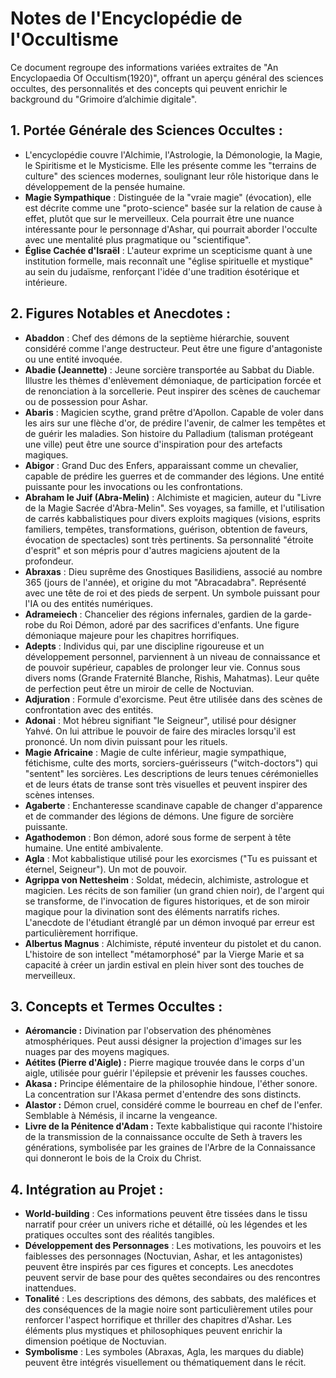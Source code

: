 # Notes de l'Encyclopédie de l'Occultisme

Ce document regroupe des informations variées extraites de "An Encyclopaedia Of Occultism(1920)", offrant un aperçu général des sciences occultes, des personnalités et des concepts qui peuvent enrichir le background du "Grimoire d’alchimie digitale".

## 1. Portée Générale des Sciences Occultes :

*   L'encyclopédie couvre l'Alchimie, l'Astrologie, la Démonologie, la Magie, le Spiritisme et le Mysticisme. Elle les présente comme les "terrains de culture" des sciences modernes, soulignant leur rôle historique dans le développement de la pensée humaine.
*   **Magie Sympathique** : Distinguée de la "vraie magie" (évocation), elle est décrite comme une "proto-science" basée sur la relation de cause à effet, plutôt que sur le merveilleux. Cela pourrait être une nuance intéressante pour le personnage d'Ashar, qui pourrait aborder l'occulte avec une mentalité plus pragmatique ou "scientifique".
*   **Église Cachée d'Israël** : L'auteur exprime un scepticisme quant à une institution formelle, mais reconnaît une "église spirituelle et mystique" au sein du judaïsme, renforçant l'idée d'une tradition ésotérique et intérieure.

## 2. Figures Notables et Anecdotes :

*   **Abaddon** : Chef des démons de la septième hiérarchie, souvent considéré comme l'ange destructeur. Peut être une figure d'antagoniste ou une entité invoquée.
*   **Abadie (Jeannette)** : Jeune sorcière transportée au Sabbat du Diable. Illustre les thèmes d'enlèvement démoniaque, de participation forcée et de renonciation à la sorcellerie. Peut inspirer des scènes de cauchemar ou de possession pour Ashar.
*   **Abaris** : Magicien scythe, grand prêtre d'Apollon. Capable de voler dans les airs sur une flèche d'or, de prédire l'avenir, de calmer les tempêtes et de guérir les maladies. Son histoire du Palladium (talisman protégeant une ville) peut être une source d'inspiration pour des artefacts magiques.
*   **Abigor** : Grand Duc des Enfers, apparaissant comme un chevalier, capable de prédire les guerres et de commander des légions. Une entité puissante pour les invocations ou les confrontations.
*   **Abraham le Juif (Abra-Melin)** : Alchimiste et magicien, auteur du "Livre de la Magie Sacrée d'Abra-Melin". Ses voyages, sa famille, et l'utilisation de carrés kabbalistiques pour divers exploits magiques (visions, esprits familiers, tempêtes, transformations, guérison, obtention de faveurs, évocation de spectacles) sont très pertinents. Sa personnalité "étroite d'esprit" et son mépris pour d'autres magiciens ajoutent de la profondeur.
*   **Abraxas** : Dieu suprême des Gnostiques Basilidiens, associé au nombre 365 (jours de l'année), et origine du mot "Abracadabra". Représenté avec une tête de roi et des pieds de serpent. Un symbole puissant pour l'IA ou des entités numériques.
*   **Adrameiech** : Chancelier des régions infernales, gardien de la garde-robe du Roi Démon, adoré par des sacrifices d'enfants. Une figure démoniaque majeure pour les chapitres horrifiques.
*   **Adepts** : Individus qui, par une discipline rigoureuse et un développement personnel, parviennent à un niveau de connaissance et de pouvoir supérieur, capables de prolonger leur vie. Connus sous divers noms (Grande Fraternité Blanche, Rishis, Mahatmas). Leur quête de perfection peut être un miroir de celle de Noctuvian.
*   **Adjuration** : Formule d'exorcisme. Peut être utilisée dans des scènes de confrontation avec des entités.
*   **Adonai** : Mot hébreu signifiant "le Seigneur", utilisé pour désigner Yahvé. On lui attribue le pouvoir de faire des miracles lorsqu'il est prononcé. Un nom divin puissant pour les rituels.
*   **Magie Africaine** : Magie de culte inférieur, magie sympathique, fétichisme, culte des morts, sorciers-guérisseurs ("witch-doctors") qui "sentent" les sorcières. Les descriptions de leurs tenues cérémonielles et de leurs états de transe sont très visuelles et peuvent inspirer des scènes intenses.
*   **Agaberte** : Enchanteresse scandinave capable de changer d'apparence et de commander des légions de démons. Une figure de sorcière puissante.
*   **Agathodemon** : Bon démon, adoré sous forme de serpent à tête humaine. Une entité ambivalente.
*   **Agla** : Mot kabbalistique utilisé pour les exorcismes ("Tu es puissant et éternel, Seigneur"). Un mot de pouvoir.
*   **Agrippa von Nettesheim** : Soldat, médecin, alchimiste, astrologue et magicien. Les récits de son familier (un grand chien noir), de l'argent qui se transforme, de l'invocation de figures historiques, et de son miroir magique pour la divination sont des éléments narratifs riches. L'anecdote de l'étudiant étranglé par un démon invoqué par erreur est particulièrement horrifique.
*   **Albertus Magnus** : Alchimiste, réputé inventeur du pistolet et du canon. L'histoire de son intellect "métamorphosé" par la Vierge Marie et sa capacité à créer un jardin estival en plein hiver sont des touches de merveilleux.

## 3. Concepts et Termes Occultes :

*   **Aéromancie :** Divination par l'observation des phénomènes atmosphériques. Peut aussi désigner la projection d'images sur les nuages par des moyens magiques.
*   **Aétites (Pierre d'Aigle) :** Pierre magique trouvée dans le corps d'un aigle, utilisée pour guérir l'épilepsie et prévenir les fausses couches.
*   **Akasa :** Principe élémentaire de la philosophie hindoue, l'éther sonore. La concentration sur l'Akasa permet d'entendre des sons distincts.
*   **Alastor :** Démon cruel, considéré comme le bourreau en chef de l'enfer. Semblable à Némésis, il incarne la vengeance.
*   **Livre de la Pénitence d'Adam :** Texte kabbalistique qui raconte l'histoire de la transmission de la connaissance occulte de Seth à travers les générations, symbolisée par les graines de l'Arbre de la Connaissance qui donneront le bois de la Croix du Christ.

## 4. Intégration au Projet :

*   **World-building** : Ces informations peuvent être tissées dans le tissu narratif pour créer un univers riche et détaillé, où les légendes et les pratiques occultes sont des réalités tangibles.
*   **Développement des Personnages** : Les motivations, les pouvoirs et les faiblesses des personnages (Noctuvian, Ashar, et les antagonistes) peuvent être inspirés par ces figures et concepts. Les anecdotes peuvent servir de base pour des quêtes secondaires ou des rencontres inattendues.
*   **Tonalité** : Les descriptions des démons, des sabbats, des maléfices et des conséquences de la magie noire sont particulièrement utiles pour renforcer l'aspect horrifique et thriller des chapitres d'Ashar. Les éléments plus mystiques et philosophiques peuvent enrichir la dimension poétique de Noctuvian.
*   **Symbolisme** : Les symboles (Abraxas, Agla, les marques du diable) peuvent être intégrés visuellement ou thématiquement dans le récit.
